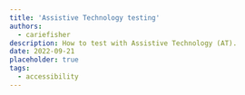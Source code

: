 ```yaml
---
title: 'Assistive Technology testing'
authors:
  - cariefisher
description: How to test with Assistive Technology (AT).
date: 2022-09-21
placeholder: true
tags:
  - accessibility
---
```

